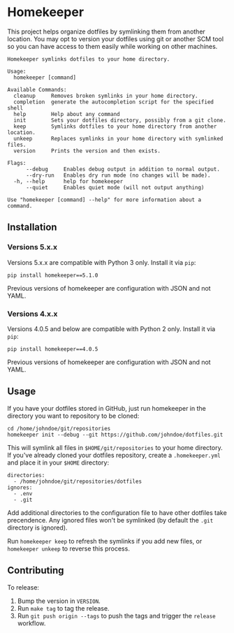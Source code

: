# Homekeeper

This project helps organize dotfiles by symlinking them from another location.  You may opt to version your dotfiles
using git or another SCM tool so you can have access to them easily while working on other machines.

```
Homekeeper symlinks dotfiles to your home directory.

Usage:
  homekeeper [command]

Available Commands:
  cleanup     Removes broken symlinks in your home directory.
  completion  generate the autocompletion script for the specified shell
  help        Help about any command
  init        Sets your dotfiles directory, possibly from a git clone.
  keep        Symlinks dotfiles to your home directory from another location.
  unkeep      Replaces symlinks in your home directory with symlinked files.
  version     Prints the version and then exists.

Flags:
      --debug     Enables debug output in addition to normal output.
      --dry-run   Enables dry run mode (no changes will be made).
  -h, --help      help for homekeeper
      --quiet     Enables quiet mode (will not output anything)

Use "homekeeper [command] --help" for more information about a command.
```

## Installation

### Versions 5.x.x

Versions 5.x.x are compatible with Python 3 only.  Install it via `pip`:

`pip install homekeeper==5.1.0`

Previous versions of homekeeper are configuration with JSON and not YAML.

### Versions 4.x.x

Versions 4.0.5 and below are compatible with Python 2 only.  Install it via `pip`:

`pip install homekeeper==4.0.5`

Previous versions of homekeeper are configuration with JSON and not YAML.

## Usage

If you have your dotfiles stored in GitHub, just run homekeeper in the directory you want to repository to be cloned:

```
cd /home/johndoe/git/repositories
homekeeper init --debug --git https://github.com/johndoe/dotfiles.git
```

This will symlink all files in `$HOME/git/repositories` to your home directory.  If you've already cloned your dotfiles repository, create a `.homekeeper.yml` and place it in your `$HOME` directory:

```
directories:
  - /home/johndoe/git/repositories/dotfiles
ignores:
  - .env
  - .git
```

Add additional directories to the configuration file to have other dotfiles take precendence.  Any ignored files won't be symlinked (by default the `.git` directory is ignored).

Run `homekeeper keep` to refresh the symlinks if you add new files, or `homekeeper unkeep` to reverse this process.

## Contributing

To release:

1. Bump the version in `VERSION`.
1. Run `make tag` to tag the release.
1. Run `git push origin --tags` to push the tags and trigger the `release` workflow.
